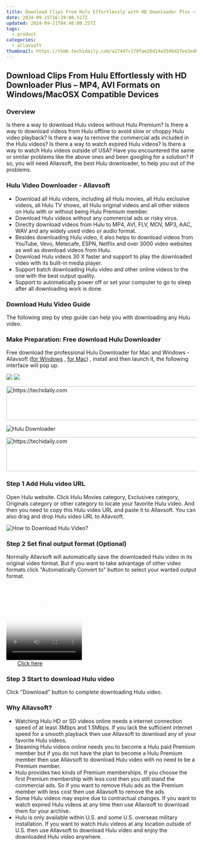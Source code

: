 ```yaml
---
title: Download Clips From Hulu Effortlessly with HD Downloader Plus – MP4, AVI Formats on Windows/MacOSX Compatible Devices
date: 2024-09-15T16:29:08.517Z
updated: 2024-09-21T04:40:00.257Z
tags:
  - product
categories:
  - allavsoft
thumbnail: https://thmb.techidaily.com/a17447c179fae26d14a354bd27ee3ed0db51405b2a49b0c58b6a37168dddbfaf.jpg
---
```


## Download Clips From Hulu Effortlessly with HD Downloader Plus – MP4, AVI Formats on Windows/MacOSX Compatible Devices

### Overview

Is there a way to download Hulu videos without Hulu Premium? Is there a way to download videos from Hulu offline to avoid slow or choppy Hulu video playback? Is there a way to remove the commercial ads included in the Hulu videos? Is there a way to watch expired Hulu videos? Is there a way to watch Hulu videos outside of USA? Have you encountered the same or similar problems like the above ones and been googling for a solution? If so, you will need Allavsoft, the best Hulu downloader, to help you out of the problems.

### Hulu Video Downloader - Allavsoft

* Download all Hulu videos, including all Hulu movies, all Hulu exclusive videos, all Hulu TV shows, all Hulu original videos and all other videos on Hulu with or without being Hulu Premium member.
* Download Hulu videos without any commercial ads or risky virus.
* Direclty download videos from Hulu to MP4, AVI, FLV, MOV, MP3, AAC, WAV and any widely used video or audio format.
* Besides downloading Hulu video, it also helps to download videos from YouTube, Vevo, Metecafe, ESPN, Netflix and over 3000 video websites as well as download videos from Hulu.
* Download Hulu videos 30 X faster and support to play the downloaded video with its built-in media player.
* Support batch downloading Hulu video and other online videos to the one with the best output quality.
* Support to automatically power off or set your computer to go to sleep after all downloading work is done.

### Download Hulu Video Guide

The following step by step guide can help you with downloading any Hulu video.

### Make Preparation: Free download Hulu Downloader

Free download the professional Hulu Downloader for Mac and Windows - Allavsoft ([for Windows](https://tools.techidaily.com/allavsoft/products/) , [for Mac](https://tools.techidaily.com/allavsoft/products/)) , install and then launch it, the following interface will pop up.

[![](https://www.allavsoft.com/how-to/../images/how-to/free-download-win.jpg)](https://tools.techidaily.com/allavsoft/products/) [![](https://www.allavsoft.com/how-to/../images/how-to/free-download-mac.jpg)](https://tools.techidaily.com/allavsoft/products/)

<!-- affiliate ads begin -->
<a href="https://aligracehair.sjv.io/c/5597632/1972670/19272" target="_top" id="1972670">
  <img src="//a.impactradius-go.com/display-ad/19272-1972670" border="0" alt="https://techidaily.com" width="728" height="90"/>
</a>
<img height="0" width="0" src="https://aligracehair.sjv.io/i/5597632/1972670/19272" style="position:absolute;visibility:hidden;" border="0" />
<!-- affiliate ads end -->

![Hulu Downloader](https://www.allavsoft.com/how-to/../images/allavsoft/screen-shot-600.jpg)

<!-- affiliate ads begin -->
<a href="https://ursime.pxf.io/c/5597632/2136548/16384" target="_top" id="2136548">
  <img src="//a.impactradius-go.com/display-ad/16384-2136548" border="0" alt="https://techidaily.com" width="728" height="90"/>
</a>
<img height="0" width="0" src="https://ursime.pxf.io/i/5597632/2136548/16384" style="position:absolute;visibility:hidden;" border="0" />
<!-- affiliate ads end -->

### Step 1 Add Hulu video URL

Open Hulu website. Click Hulu Movies category, Exclusives category, Originals category or other category to locate your favorite Hulu video. And then you need to copy this Hulu video URL and paste it to Allavsoft. You can also drag and drop Hulu video URL to Allavsoft.

![How to Download Hulu Video?](https://www.allavsoft.com/how-to/../images/how-to/download-rtmp-video/download-rtmp-video.jpg)

### Step 2 Set final output format (Optional)

Normally Allavsoft will automatically save the downloaded Hulu video in its original video format. But if you want to take advantage of other video formats click "Automatically Convert to" button to select your wanted output format.

<!-- affiliate ads begin -->
<span id="1328683">
					<video width="200" height="200" style="cursor:pointer"
           poster="//a.impactradius-go.com/display-clicktoplayimage/1328683.png"
           onclick="if(!this.playClicked){this.play();this.setAttribute('controls',true);this.playClicked=true;}">
	   <source src="//a.impactradius-go.com/display-ad/15852-1328683">
	   <img src="//a.impactradius-go.com/display-clicktoplayimage/1328683.png" style="border: none; height: 100%; width: 100%; object-fit: contain">
	</video>
	<div style="width:125px;text-align:center"><a href="javascript:window.open(decodeURIComponent('https%3A%2F%2Fthefitville.pxf.io%2Fc%2F5597632%2F1328683%2F15852'), '_blank');void(0);">Click here</a></div>
</span>
<img height="0" width="0" src="https://imp.pxf.io/i/5597632/1328683/15852" style="position:absolute;visibility:hidden;" border="0" />
<!-- affiliate ads end -->

### Step 3 Start to download Hulu video

Click "Download" button to complete downloading Hulu video.

### Why Allavsoft?

* Watching Hulu HD or SD videos online needs a internet connection speed of at least 3Mbps and 1.5Mbps. If you lack the sufficient internet speed for a smooth playback then use Allavsoft to download any of your favorite Hulu videos.
* Steaming Hulu videos online needs you to become a Hulu paid Premium member but if you do not have the plan to become a Hulu Premium member then use Allavsoft to download Hulu video with no need to be a Premium member.
* Hulu provides two kinds of Premium memberships. If you choose the first Premium membership with less cost then you still stand the commercial ads. So if you want to remove Hulu ads as the Premium member with less cost then use Allavsoft to remove the ads.
* Some Hulu videos may expire due to contractual changes. If you want to watch expired Hulu videos at any time then use Allavsoft to download them for your archive.
* Hulu is only available within U.S. and some U.S. overseas military installation. If you want to watch Hulu videos at any location outside of U.S. then use Allavsoft to download Hulu video and enjoy the downloaded Hulu video anywhere.

<ins class="adsbygoogle"
     style="display:block"
     data-ad-format="autorelaxed"
     data-ad-client="ca-pub-7571918770474297"
     data-ad-slot="1223367746"></ins>

<ins class="adsbygoogle"
     style="display:block"
     data-ad-client="ca-pub-7571918770474297"
     data-ad-slot="8358498916"
     data-ad-format="auto"
     data-full-width-responsive="true"></ins>



